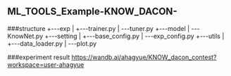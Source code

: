 ## ML_TOOLS_Example-KNOW_DACON-

###structure
+---exp
|   +---trainer.py
|   \---tuner.py
+---model
|   \---KnowNet.py
+---setting
|   +---base_config.py
|   \---exp_config.py
+---utils
|   +---data_loader.py
|   \---plot.py

###experiment result
https://wandb.ai/ahagyue/KNOW_dacon_contest?workspace=user-ahagyue
